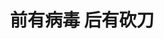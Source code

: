 ---
title: 前有病毒 后有砍刀
tags: [孤独症谱系, Austim]
color: info
description: 诊断前就应该开始干预
external_url: http://mp.weixin.qq.com/s?__biz=MzIyMzgyMjY5NQ==&amp;mid=2247484186&amp;idx=2&amp;sn=28dcccec147ad43edef65e2b33c13b0f&amp;chksm=e8191512df6e9c048f0e0b0173500c22a08e1860a243f243d5170ceb7b401fb7d8cf384d1454&amp;scene=27#wechat_redirect
---